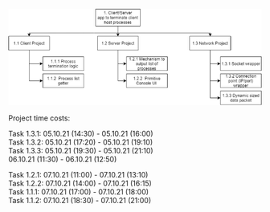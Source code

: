 ![wbs_pic](./images/WBS.drawio.png)


Project time costs:

Task 1.3.1: 05.10.21 (14:30) - 05.10.21 (16:00)  
Task 1.3.2: 05.10.21 (17:20) - 05.10.21 (19:10)  
Task 1.3.3: 05.10.21 (19:30) - 05.10.21 (21:10)  
	    06.10.21 (11:30) - 06.10.21 (12:50)  
	     
Task 1.2.1: 07.10.21 (11:00) - 07.10.21 (13:10)  
Task 1.2.2: 07.10.21 (14:00) - 07.10.21 (16:15)  
Task 1.1.1: 07.10.21 (17:00) - 07.10.21 (18:00)  
Task 1.1.2: 07.10.21 (18:30) - 07.10.21 (21:00)  
